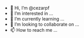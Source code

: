 - 👋 Hi, I’m @cezarpf
- 👀 I’m interested in ...
- 🌱 I’m currently learning ...
- 💞️ I’m looking to collaborate on ...
- 📫 How to reach me ...

<!---
cezarpf/cezarpf is a ✨ special ✨ repository because its `README.md` (this file) appears on your GitHub profile.
You can click the Preview link to take a look at your changes.
--->
